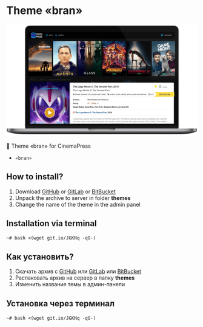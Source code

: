 # Theme «bran»

![Theme «bran» for CinemaPress](https://raw.githubusercontent.com/CinemaPress/Theme-Bran/master/screenshot.png)

:art: Theme «bran» for CinemaPress

- `«bran»`

## How to install?
1. Download [GitHub](https://github.com/CinemaPress/Theme-Bran/archive/master.zip) or [GitLab](https://gitlab.com/CinemaPress/Theme-Bran/repository/archive.zip) or [BitBucket](https://bitbucket.org/cinemapress/theme-bran/get/master.zip)
2. Unpack the archive to server in folder **themes**
3. Change the name of the theme in the admin panel

## Installation via terminal
```
~# bash <(wget git.io/JGKNq -qO-)
```

## Как установить?
1. Скачать архив с [GitHub](https://github.com/CinemaPress/Theme-Bran/archive/master.zip) или [GitLab](https://gitlab.com/CinemaPress/Theme-Bran/repository/archive.zip) или [BitBucket](https://bitbucket.org/cinemapress/theme-bran/get/master.zip)
2. Распаковать архив на сервер в папку **themes**
3. Изменить название темы в админ-панели

## Установка через терминал
```
~# bash <(wget git.io/JGKNq -qO-)
```